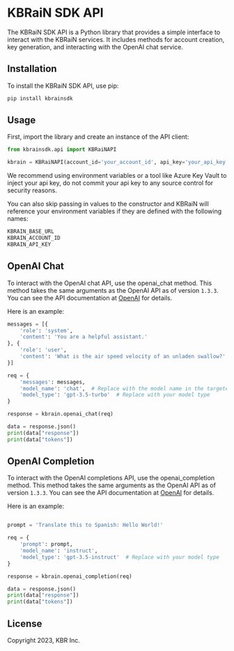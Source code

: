 # KBRaiN SDK API

The KBRaiN SDK API is a Python library that provides a simple interface to interact with the KBRaiN services. It includes methods for account creation, key generation, and interacting with the OpenAI chat service.

## Installation

To install the KBRaiN SDK API, use pip:

```bash
pip install kbrainsdk
```

## Usage
First, import the library and create an instance of the API client:

```python
from kbrainsdk.api import KBRaiNAPI

kbrain = KBRaiNAPI(account_id='your_account_id', api_key='your_api_key', base_url="kbrain_base_url")
```

We recommend using environment variables or a tool like Azure Key Vault to inject your api key, do not commit your api key to any source control for security reasons.

You can also skip passing in values to the constructor and KBRaiN will reference your environment variables if they are defined with the following names:

```bash
KBRAIN_BASE_URL
KBRAIN_ACCOUNT_ID
KBRAIN_API_KEY
```

## OpenAI Chat
To interact with the OpenAI chat API, use the openai_chat method. This method takes the same arguments as the OpenAI API as of version `1.3.3`. You can see the API documentation at [OpenAI](https://platform.openai.com/docs/api-reference/chat) for details.

Here is an example:

```python
messages = [{
    'role': 'system',
    'content': 'You are a helpful assistant.'
}, {
    'role': 'user',
    'content': 'What is the air speed velocity of an unladen swallow?'
}]

req = {
    'messages': messages,
    'model_name': 'chat',  # Replace with the model name in the targeted Azure OpenAI Resource. This should be chat for gpt-3x and chat-4 for gpt4. 
    'model_type': 'gpt-3.5-turbo'  # Replace with your model type
}

response = kbrain.openai_chat(req)

data = response.json()
print(data["response"])
print(data["tokens"])
```

## OpenAI Completion
To interact with the OpenAI completions API, use the openai_completion method. This method takes the same arguments as the OpenAI API as of version `1.3.3`. You can see the API documentation at [OpenAI](https://platform.openai.com/docs/api-reference/chat) for details.

Here is an example:

```python

prompt = 'Translate this to Spanish: Hello World!'

req = {
    'prompt': prompt,
    'model_name': 'instruct',
    'model_type': 'gpt-3.5-instruct'  # Replace with your model type
}

response = kbrain.openai_completion(req)

data = response.json()
print(data["response"])
print(data["tokens"])
```

## License
Copyright 2023, KBR Inc.